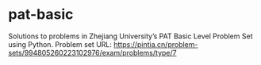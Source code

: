 # pat-basic
Solutions to problems in Zhejiang University’s PAT Basic Level Problem Set using Python. Problem set URL: https://pintia.cn/problem-sets/994805260223102976/exam/problems/type/7
